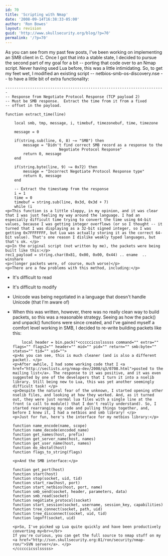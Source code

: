 ```yaml
---
id: 70
title: 'Scripting with Nmap'
date: '2008-09-14T16:38:33-05:00'
author: 'Ron Bowes'
layout: revision
guid: 'http://www.skullsecurity.org/blog/?p=70'
permalink: '/?p=70'
---
```


As you can see from my past few posts, I've been working on implementing an SMB client in C. Once I got that into a stable state, I decided to pursue the second part of my goal for a bit -- porting that code over to an Nmap script. Never having used Lua before, this was a little intimidating. So, to get my feet wet, I modified an existing script -- netbios-smb-os-discovery.nse -- to have a little bit of extra functionality:

```
-----------------------------------------------------------------------
-- Response from Negotiate Protocol Response (TCP payload 2)
-- Must be SMB response.  Extract the time from it from a fixed
-- offset in the payload.

function extract_time(line)

    local smb, tmp, message, i, timebuf, timezonebuf, time, timezone

    message = 0

    if(string.sub(line, 6, 8) ~= "SMB") then
        message = "Didn't find correct SMB record as a response to the 
                        Negotiate Protocol Response"
        return 0, message
    end

    if(string.byte(line, 9) ~= 0x72) then
        message = "Incorrect Negotiate Protocol Response type"
        return 0, message
    end

    -- Extract the timestamp from the response
    i = 1
    time = 0
    timebuf = string.sub(line, 0x3d, 0x3d + 7)
    while (i 
<p>This function is a little sloppy, in my opinion, and it was clear that I was just feeling my way around the language. I had an especially difficult time trying to convert the time using 64-bit values, because I was getting integer overflows (or so I thought -- it turned that I was displaying as a 32-bit signed integer, so I was getting 0x7FFFFFFF, but Lua was actually storing it as the correct 64-bit value). That's one reason I dislike weakly typed languages, but that's ok. </p>
<p>In the original script (not written by me), the packets were being built like this:</p>
rec1_payload = string.char(0x81, 0x00, 0x00, 0x44) .. ename  ..  winshare
<p>(longer packets were, of course, much worse)</p>
<p>There are a few problems with this method, including:</p>
```

- It's difficult to read
- It's difficult to modify
- Unicode was being negotiated in a language that doesn't handle Unicode (that I'm aware of)
- When this was written, however, there was no really clean way to build packets, so this was a reasonable strategy. Seeing as how the pack() and unpack() functions were since created, and I've gained myself a comfort level working in SMB, I decided to re-write building packets like this:
  
  ```
      local header = bin.pack("<cccccicsslsssss command="" extra="" flags="" flags2="" header="" mid="" pid="" return="" smb:byte="" status="" tid="" uid="">
  <p>As you can see, this is much cleaner (and is also a different packet). </p>
  <p>After awhile, I had some working code that I <a href="http://seclists.org/nmap-dev/2008/q3/0708.html">posted to the mailing list</a>. The response to it was positive, and it was even suggested by one of the developers that I turn it into a nselib library. Still being new to Lua, this was yet another seemingly difficult task! </p>
  <p>Despite the natural fear of the unknown, I started opening other nselib files, and looking at how they worked. And, as it turned out, they were just normal lua files with a single line at the front (a call to module() that I don't really understand). So, I started rearranging my code and pulling things together, and, before I knew it, I had a netbios and smb library! </p>
  <p>Just for fun, here's the interface for my netbios library:</p>
  
  function name_encode(name, scope)
  function name_decode(encoded_name)
  function get_names(host, prefix)
  function get_server_name(host, names)
  function get_user_name(host, names)
  function do_nbstat(host)
  function flags_to_string(flags)
  
  <p>And the SMB interface:</p>
  
  function get_port(host)
  function start(host)
  function stop(socket, uid, tid) 
  function start_raw(host, port)
  function start_netbios(host, port, name)
  function smb_send(socket, header, parameters, data)
  function smb_read(socket)
  function negotiate_protocol(socket)
  function start_session(socket, username, session_key, capabilities)
  function tree_connect(socket, path, uid)
  function tree_disconnect(socket, uid, tid)
  function logoff(socket, uid)
  
  <p>So, I've picked up Lua quite quickly and have been productively converting my<br></br>
  If you're curious, you can get the full source to nmap stuff on my <a href="http://svn.skullsecurity.org:81/ron/security/nmap-ron/">SVN server</a>. </p>
  </cccccicsslsssss>
  ```